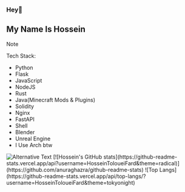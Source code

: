 ### Hey👋 
## My Name Is Hossein

> [!NOTE]
> Tech Stack:
> - Python
> - Flask
> - JavaScript
> - NodeJS
> - Rust
> - Java(Minecraft Mods & Plugins)
> - Solidity
> - Nginx
> - FastAPI
> - Shell
> - Blender
> - Unreal Engine
> - I Use Arch btw

<img src="https://github.com/HosseinToloueiFard/HosseinToloueiFard/blob/master/images/codeStats.svg" alt="Alternative Text"/>
[![Hossein's GitHub stats](https://github-readme-stats.vercel.app/api?username=HosseinToloueiFard&theme=radical)](https://github.com/anuraghazra/github-readme-stats)
![Top Langs](https://github-readme-stats.vercel.app/api/top-langs/?username=HosseinToloueiFard&theme=tokyonight)
